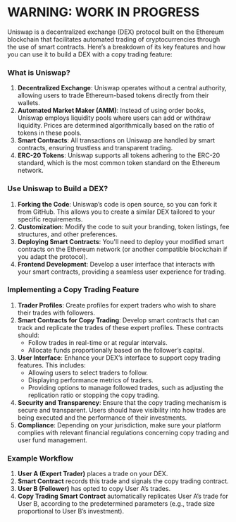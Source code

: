 # WARNING: WORK IN PROGRESS

Uniswap is a decentralized exchange (DEX) protocol built on the Ethereum
blockchain that facilitates automated trading of cryptocurrencies through the
use of smart contracts. Here’s a breakdown of its key features and how you can
use it to build a DEX with a copy trading feature:

### What is Uniswap?

1. **Decentralized Exchange**: Uniswap operates without a central authority,
   allowing users to trade Ethereum-based tokens directly from their wallets.
2. **Automated Market Maker (AMM)**: Instead of using order books, Uniswap
   employs liquidity pools where users can add or withdraw liquidity. Prices
   are determined algorithmically based on the ratio of tokens in these pools.
3. **Smart Contracts**: All transactions on Uniswap are handled by smart
   contracts, ensuring trustless and transparent trading.
4. **ERC-20 Tokens**: Uniswap supports all tokens adhering to the ERC-20
   standard, which is the most common token standard on the Ethereum network.

### Use Uniswap to Build a DEX?

1. **Forking the Code**: Uniswap’s code is open source, so you can fork it from
   GitHub. This allows you to create a similar DEX tailored to your specific
   requirements.
2. **Customization**: Modify the code to suit your branding, token listings,
   fee structures, and other preferences.
3. **Deploying Smart Contracts**: You'll need to deploy your modified smart
   contracts on the Ethereum network (or another compatible blockchain if you
   adapt the protocol).
4. **Frontend Development**: Develop a user interface that interacts with your
   smart contracts, providing a seamless user experience for trading.

### Implementing a Copy Trading Feature

1. **Trader Profiles**: Create profiles for expert traders who wish to share
   their trades with followers.
2. **Smart Contracts for Copy Trading**: Develop smart contracts that can track
   and replicate the trades of these expert profiles. These contracts should:
   - Follow trades in real-time or at regular intervals.
   - Allocate funds proportionally based on the follower’s capital.
3. **User Interface**: Enhance your DEX’s interface to support copy trading
   features. This includes:
   - Allowing users to select traders to follow.
   - Displaying performance metrics of traders.
   - Providing options to manage followed trades, such as adjusting the
     replication ratio or stopping the copy trading.
4. **Security and Transparency**: Ensure that the copy trading mechanism is
   secure and transparent. Users should have visibility into how trades are being
   executed and the performance of their investments.
5. **Compliance**: Depending on your jurisdiction, make sure your platform
   complies with relevant financial regulations concerning copy trading and user
   fund management.

### Example Workflow

1. **User A (Expert Trader)** places a trade on your DEX.
2. **Smart Contract** records this trade and signals the copy trading contract.
3. **User B (Follower)** has opted to copy User A’s trades.
4. **Copy Trading Smart Contract** automatically replicates User A’s trade for
   User B, according to the predetermined parameters (e.g., trade size
   proportional to User B’s investment).
